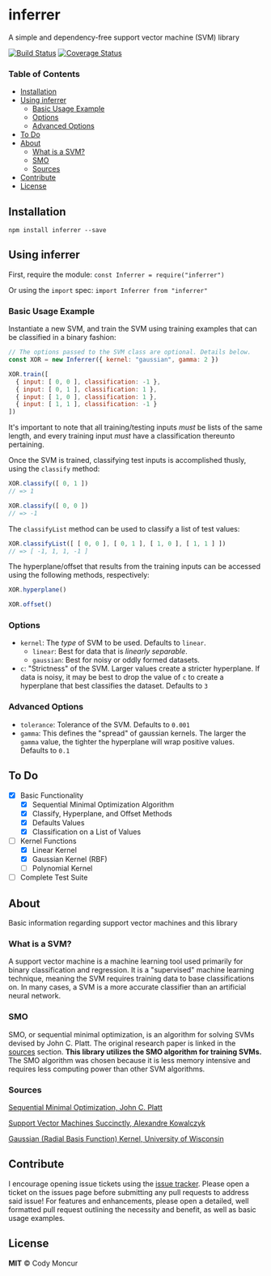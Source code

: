 # inferrer
A simple and dependency-free support vector machine (SVM) library

[![Build Status](https://travis-ci.org/CMoncur/inferrer.svg?branch=master)](https://travis-ci.org/CMoncur/inferrer)
[![Coverage Status](https://coveralls.io/repos/github/CMoncur/inferrer/badge.svg?branch=master)](https://coveralls.io/github/CMoncur/inferrer?branch=master)

### Table of Contents
- [Installation](#installation)
- [Using inferrer](#using-inferrer)
  - [Basic Usage Example](#basic-usage-example)
  - [Options](#options)
  - [Advanced Options](#advanced-options)
- [To Do](#to-do)
- [About](#about)
  - [What is a SVM?](#what-is-a-svm)
  - [SMO](#smo)
  - [Sources](#sources)
- [Contribute](#contribute)
- [License](#license)

## Installation
`npm install inferrer --save`

## Using inferrer
First, require the module:
`const Inferrer = require("inferrer")`

Or using the `import` spec:
`import Inferrer from "inferrer"`

### Basic Usage Example
Instantiate a new SVM, and train the SVM using training examples that can be classified in a binary fashion:
```javascript
// The options passed to the SVM class are optional. Details below.
const XOR = new Inferrer({ kernel: "gaussian", gamma: 2 })

XOR.train([
  { input: [ 0, 0 ], classification: -1 },
  { input: [ 0, 1 ], classification: 1 },
  { input: [ 1, 0 ], classification: 1 },
  { input: [ 1, 1 ], classification: -1 }
])
```

It's important to note that all training/testing inputs _must_ be lists of the same length, and every training input _must_ have a classification thereunto pertaining.

Once the SVM is trained, classifying test inputs is accomplished thusly, using the `classify` method:
```javascript
XOR.classify([ 0, 1 ])
// => 1
```
```javascript
XOR.classify([ 0, 0 ])
// => -1
```

The `classifyList` method can be used to classify a list of test values:
```javascript
XOR.classifyList([ [ 0, 0 ], [ 0, 1 ], [ 1, 0 ], [ 1, 1 ] ])
// => [ -1, 1, 1, -1 ]
```

The hyperplane/offset that results from the training inputs can be accessed using the following methods, respectively:
```javascript
XOR.hyperplane()
```
```javascript
XOR.offset()
```

### Options
- `kernel`: The _type_ of SVM to be used. Defaults to `linear`.
  - `linear`: Best for data that is _linearly separable_.
  - `gaussian`: Best for noisy or oddly formed datasets.
- `c`: "Strictness" of the SVM. Larger values create a stricter hyperplane. If data is noisy, it may be best to drop the value of `c` to create a hyperplane that best classifies the dataset. Defaults to `3`

### Advanced Options
- `tolerance`: Tolerance of the SVM. Defaults to `0.001`
- `gamma`: This defines the "spread" of gaussian kernels. The larger the `gamma` value, the tighter the hyperplane will wrap positive values. Defaults to `0.1`


## To Do
- [x] Basic Functionality
  - [x] Sequential Minimal Optimization Algorithm
  - [x] Classify, Hyperplane, and Offset Methods
  - [x] Defaults Values
  - [x] Classification on a List of Values
- [ ] Kernel Functions
  - [x] Linear Kernel
  - [x] Gaussian Kernel (RBF)
  - [ ] Polynomial Kernel
- [ ] Complete Test Suite

## About
Basic information regarding support vector machines and this library

### What is a SVM?
A support vector machine is a machine learning tool used primarily for binary classification and regression. It is a "supervised" machine learning technique, meaning the SVM requires training data to base classifications on. In many cases, a SVM is a more accurate classifier than an artificial neural network.

### SMO
SMO, or sequential minimal optimization, is an algorithm for solving SVMs devised by John C. Platt. The original research paper is linked in the [sources](#sources) section. __This library utilizes the SMO algorithm for training SVMs.__ The SMO algorithm was chosen because it is less memory intensive and requires less computing power than other SVM algorithms.

### Sources
[Sequential Minimal Optimization, John C. Platt](https://www.microsoft.com/en-us/research/wp-content/uploads/2016/02/tr-98-14.pdf)

[Support Vector Machines Succinctly, Alexandre Kowalczyk](https://www.svm-tutorial.com/2017/10/support-vector-machines-succinctly-released/)

[Gaussian (Radial Basis Function) Kernel, University of Wisconsin](http://pages.cs.wisc.edu/~matthewb/pages/notes/pdf/svms/RBFKernel.pdf)

## Contribute
I encourage opening issue tickets using the [issue tracker](https://github.com/cmoncur/inferrer/issues). Please open a ticket on the issues page before submitting any pull requests to address said issue! For features and enhancements, please open a detailed, well formatted pull request outlining the necessity and benefit, as well as basic usage examples.

## License
**MIT** &copy; Cody Moncur
